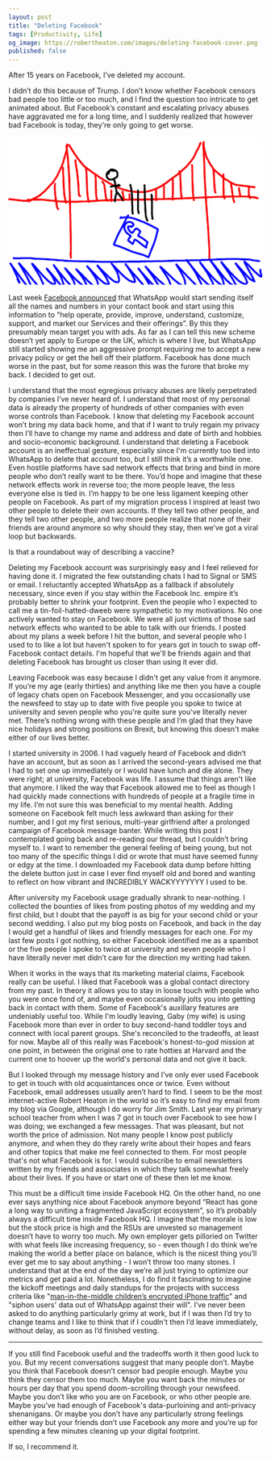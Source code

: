 ```yaml
---
layout: post
title: "Deleting Facebook"
tags: [Productivity, Life]
og_image: https://robertheaton.com/images/deleting-facebook-cover.png
published: false
---
```

After 15 years on Facebook, I’ve deleted my account.

I didn’t do this because of Trump. I don’t know whether Facebook censors bad people too little or too much, and I find the question too intricate to get animated about. But Facebook’s constant and escalating privacy abuses have aggravated me for a long time, and I suddenly realized that however bad Facebook is today, they're only going to get worse.

<img src="/images/deleting-facebook-cover.png" />

Last week [Facebook announced](https://arstechnica.com/tech-policy/2021/01/whatsapp-users-must-share-their-data-with-facebook-or-stop-using-the-app/) that WhatsApp would start sending itself all the names and numbers in your contact book and start using this information to "help operate, provide, improve, understand, customize, support, and market our Services and their offerings”. By this they presumably mean target you with ads. As far as I can tell this new scheme doesn’t yet apply to Europe or the UK, which is where I live, but WhatsApp still started showing me an aggressive prompt requiring me to accept a new privacy policy or get the hell off their platform. Facebook has done much worse in the past, but for some reason this was the furore that broke my back. I decided to get out.

I understand that the most egregious privacy abuses are likely perpetrated by companies I’ve never heard of. I understand that most of my personal data is already the property of hundreds of other companies with even worse controls than Facebook. I know that deleting my Facebook account won’t bring my data back home, and that if I want to truly regain my privacy then I’ll have to change my name and address and date of birth and hobbies and socio-economic background. I understand that deleting a Facebook account is an ineffectual gesture, especially since I'm currently too tied into WhatsApp to delete that account too, but I still think it’s a worthwhile one. Even hostile platforms have sad network effects that bring and bind in more people who don’t really want to be there. You’d hope and imagine that these network effects work in reverse too; the more people leave, the less everyone else is tied in. I’m happy to be one less ligament keeping other people on Facebook. As part of my migration process I inspired at least two other people to delete their own accounts. If they tell two other people, and they tell two other people, and two more people realize that none of their friends are around anymore so why should they stay, then we’ve got a viral loop but backwards.

Is that a roundabout way of describing a vaccine?

Deleting my Facebook account was surprisingly easy and I feel relieved for having done it. I migrated the few outstanding chats I had to Signal or SMS or email. I reluctantly accepted WhatsApp as a fallback if absolutely necessary, since even if you stay within the Facebook Inc. empire it’s probably better to shrink your footprint. Even the people who I expected to call me a tin-foil-hatted-dweeb were sympathetic to my motivations. No one actively wanted to stay on Facebook. We were all just victims of those sad network effects who wanted to be able to talk with our friends. I posted about my plans a week before I hit the button, and several people who I used to to like a lot but haven't spoken to for years got in touch to swap off-Facebook contact details. I'm hopeful that we'll be friends again and that deleting Facebook has brought us closer than using it ever did. 

Leaving Facebook was easy because I didn't get any value from it anymore. If you’re my age (early thirties) and anything like me then you have a couple of legacy chats open on Facebook Messenger, and you occasionally use the newsfeed to stay up to date with five people you spoke to twice at university and seven people who you're quite sure you've literally never met. There’s nothing wrong with these people and I’m glad that they have nice holidays and strong positions on Brexit, but knowing this doesn't make either of our lives better.

I started university in 2006. I had vaguely heard of Facebook and didn’t have an account, but as soon as I arrived the second-years advised me that I had to set one up immediately or I would have lunch and die alone. They were right; at university, Facebook was life. I assume that things aren't like that anymore. I liked the way that Facebook allowed me to feel as though I had quickly made connections with hundreds of people at a fragile time in my life. I’m not sure this was beneficial to my mental health. Adding someone on Facebook felt much less awkward than asking for their number, and I got my first serious, multi-year girlfriend after a prolonged campaign of Facebook message banter. While writing this post I contemplated going back and re-reading our thread, but I couldn’t bring myself to. I want to remember the general feeling of being young, but not too many of the specific things I did or wrote that must have seemed funny or edgy at the time. I downloaded my Facebook data dump before hitting the delete button just in case I ever find myself old and bored and wanting to reflect on how vibrant and INCREDIBLY WACKYYYYYYY I used to be.

After university my Facebook usage gradually shrank to near-nothing. I collected the bounties of likes from posting photos of my wedding and my first child, but I doubt that the payoff is as big for your second child or your second wedding. I also put my blog posts on Facebook, and back in the day I would get a handful of likes and friendly messages for each one. For my last few posts I got nothing, so either Facebook identified me as a spambot or the five people I spoke to twice at university and seven people who I have literally never met didn’t care for the direction my writing had taken.

When it works in the ways that its marketing material claims, Facebook really can be useful. I liked that Facebook was a global contact directory from my past. In theory it allows you to stay in loose touch with people who you were once fond of, and maybe even occasionally jolts you into getting back in contact with them. Some of Facebook's auxillary features are undeniably useful too. While I'm loudly leaving, Gaby (my wife) is using Facebook more than ever in order to buy second-hand toddler toys and connect with local parent groups. She's reconciled to the tradeoffs, at least for now. Maybe all of this really was Facebook's honest-to-god mission at one point, in between the original one to rate hotties at Harvard and the current one to hoover up the world's personal data and not give it back.

But I looked through my message history and I’ve only ever used Facebook to get in touch with old acquaintances once or twice. Even without Facebook, email addresses usually aren’t hard to find. I seem to be the most internet-active Robert Heaton in the world so it’s easy to find my email from my blog via Google, although I do worry for Jim Smith. Last year my primary school teacher from when I was 7 got in touch over Facebook to see how I was doing; we exchanged a few messages. That was pleasant, but not worth the price of admission. Not many people I know post publicly anymore, and when they do they rarely write about their hopes and fears and other topics that make me feel connected to them. For most people that's not what Facebook is for. I would subscribe to email newsletters written by my friends and associates in which they talk somewhat freely about their lives. If you have or start one of these then let me know.

This must be a difficult time inside Facebook HQ. On the other hand, no one ever says anything nice about Facebook anymore beyond “React has gone a long way to uniting a fragmented JavaScript ecosystem”, so it’s probably always a difficult time inside Facebook HQ. I imagine that the morale is low but the stock price is high and the RSUs are unvested so management doesn’t have to worry too much. My own employer gets pilloried on Twitter with what feels like increasing frequency, so - even though I do think we’re making the world a better place on balance, which is the nicest thing you’ll ever get me to say about anything - I won’t throw too many stones. I understand that at the end of the day we’re all just trying to optimize our metrics and get paid a lot. Nonetheless, I do find it fascinating to imagine the kickoff meetings and daily standups for the projects with success criteria like "[man-in-the-middle children’s encrypted iPhone traffic](https://techcrunch.com/2019/02/21/facebook-removes-onavo/)" and "siphon users' data out of WhatsApp against their will". I’ve never been asked to do anything particularly grimy at work, but if I was then I’d try to change teams and I like to think that if I coudln't then I’d leave immediately, without delay, as soon as I’d finished vesting.

----

If you still find Facebook useful and the tradeoffs worth it then good luck to you. But my recent conversations suggest that many people don’t. Maybe you think that Facebook doesn’t censor bad people enough. Maybe you think they censor them too much. Maybe you want back the minutes or hours per day that you spend doom-scrolling through your newsfeed. Maybe you don’t like who you are on Facebook, or who other people are. Maybe you’ve had enough of Facebook's data-purloining and anti-privacy shenanigans. Or maybe you don’t have any particularly strong feelings either way but your friends don’t use Facebook any more and you’re up for spending a few minutes cleaning up your digital footprint.

If so, I recommend it.
